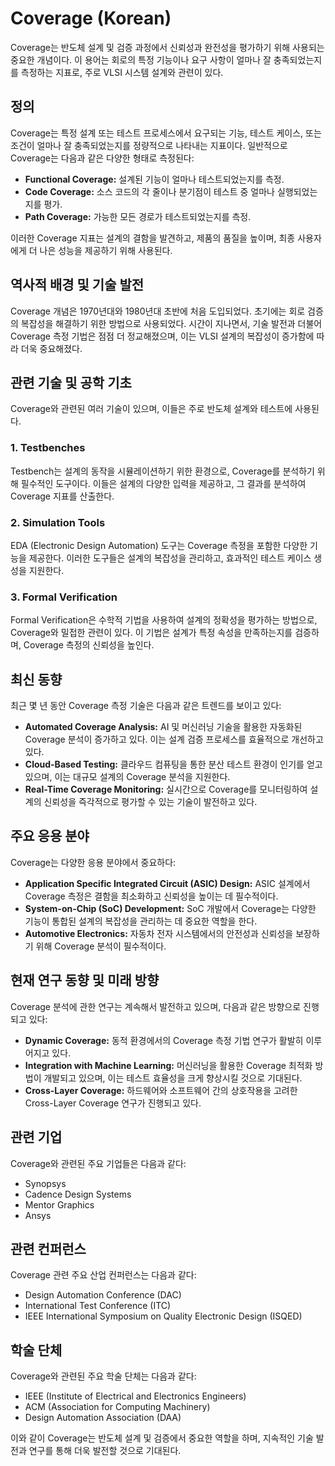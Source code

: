 # Coverage (Korean)

Coverage는 반도체 설계 및 검증 과정에서 신뢰성과 완전성을 평가하기 위해 사용되는 중요한 개념이다. 이 용어는 회로의 특정 기능이나 요구 사항이 얼마나 잘 충족되었는지를 측정하는 지표로, 주로 VLSI 시스템 설계와 관련이 있다.

## 정의

Coverage는 특정 설계 또는 테스트 프로세스에서 요구되는 기능, 테스트 케이스, 또는 조건이 얼마나 잘 충족되었는지를 정량적으로 나타내는 지표이다. 일반적으로 Coverage는 다음과 같은 다양한 형태로 측정된다:

- **Functional Coverage:** 설계된 기능이 얼마나 테스트되었는지를 측정.
- **Code Coverage:** 소스 코드의 각 줄이나 분기점이 테스트 중 얼마나 실행되었는지를 평가.
- **Path Coverage:** 가능한 모든 경로가 테스트되었는지를 측정.

이러한 Coverage 지표는 설계의 결함을 발견하고, 제품의 품질을 높이며, 최종 사용자에게 더 나은 성능을 제공하기 위해 사용된다.

## 역사적 배경 및 기술 발전

Coverage 개념은 1970년대와 1980년대 초반에 처음 도입되었다. 초기에는 회로 검증의 복잡성을 해결하기 위한 방법으로 사용되었다. 시간이 지나면서, 기술 발전과 더불어 Coverage 측정 기법은 점점 더 정교해졌으며, 이는 VLSI 설계의 복잡성이 증가함에 따라 더욱 중요해졌다. 

## 관련 기술 및 공학 기초

Coverage와 관련된 여러 기술이 있으며, 이들은 주로 반도체 설계와 테스트에 사용된다.

### 1. Testbenches

Testbench는 설계의 동작을 시뮬레이션하기 위한 환경으로, Coverage를 분석하기 위해 필수적인 도구이다. 이들은 설계의 다양한 입력을 제공하고, 그 결과를 분석하여 Coverage 지표를 산출한다.

### 2. Simulation Tools

EDA (Electronic Design Automation) 도구는 Coverage 측정을 포함한 다양한 기능을 제공한다. 이러한 도구들은 설계의 복잡성을 관리하고, 효과적인 테스트 케이스 생성을 지원한다.

### 3. Formal Verification

Formal Verification은 수학적 기법을 사용하여 설계의 정확성을 평가하는 방법으로, Coverage와 밀접한 관련이 있다. 이 기법은 설계가 특정 속성을 만족하는지를 검증하며, Coverage 측정의 신뢰성을 높인다.

## 최신 동향

최근 몇 년 동안 Coverage 측정 기술은 다음과 같은 트렌드를 보이고 있다:

- **Automated Coverage Analysis:** AI 및 머신러닝 기술을 활용한 자동화된 Coverage 분석이 증가하고 있다. 이는 설계 검증 프로세스를 효율적으로 개선하고 있다.
- **Cloud-Based Testing:** 클라우드 컴퓨팅을 통한 분산 테스트 환경이 인기를 얻고 있으며, 이는 대규모 설계의 Coverage 분석을 지원한다.
- **Real-Time Coverage Monitoring:** 실시간으로 Coverage를 모니터링하여 설계의 신뢰성을 즉각적으로 평가할 수 있는 기술이 발전하고 있다.

## 주요 응용 분야

Coverage는 다양한 응용 분야에서 중요하다:

- **Application Specific Integrated Circuit (ASIC) Design:** ASIC 설계에서 Coverage 측정은 결함을 최소화하고 신뢰성을 높이는 데 필수적이다.
- **System-on-Chip (SoC) Development:** SoC 개발에서 Coverage는 다양한 기능이 통합된 설계의 복잡성을 관리하는 데 중요한 역할을 한다.
- **Automotive Electronics:** 자동차 전자 시스템에서의 안전성과 신뢰성을 보장하기 위해 Coverage 분석이 필수적이다.

## 현재 연구 동향 및 미래 방향

Coverage 분석에 관한 연구는 계속해서 발전하고 있으며, 다음과 같은 방향으로 진행되고 있다:

- **Dynamic Coverage:** 동적 환경에서의 Coverage 측정 기법 연구가 활발히 이루어지고 있다.
- **Integration with Machine Learning:** 머신러닝을 활용한 Coverage 최적화 방법이 개발되고 있으며, 이는 테스트 효율성을 크게 향상시킬 것으로 기대된다.
- **Cross-Layer Coverage:** 하드웨어와 소프트웨어 간의 상호작용을 고려한 Cross-Layer Coverage 연구가 진행되고 있다.

## 관련 기업

Coverage와 관련된 주요 기업들은 다음과 같다:

- Synopsys
- Cadence Design Systems
- Mentor Graphics
- Ansys

## 관련 컨퍼런스

Coverage 관련 주요 산업 컨퍼런스는 다음과 같다:

- Design Automation Conference (DAC)
- International Test Conference (ITC)
- IEEE International Symposium on Quality Electronic Design (ISQED)

## 학술 단체

Coverage와 관련된 주요 학술 단체는 다음과 같다:

- IEEE (Institute of Electrical and Electronics Engineers)
- ACM (Association for Computing Machinery)
- Design Automation Association (DAA) 

이와 같이 Coverage는 반도체 설계 및 검증에서 중요한 역할을 하며, 지속적인 기술 발전과 연구를 통해 더욱 발전할 것으로 기대된다.
